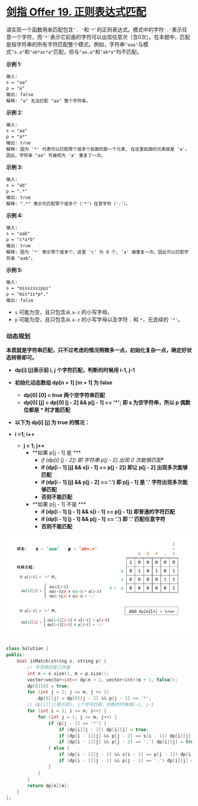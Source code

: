 # [剑指 Offer 19. 正则表达式匹配](https://leetcode.cn/problems/zheng-ze-biao-da-shi-pi-pei-lcof/)

请实现一个函数用来匹配包含`'. '`和`'*'`的正则表达式。模式中的字符`'.'`表示任意一个字符，而`'*'`表示它前面的字符可以出现任意次（含0次）。在本题中，匹配是指字符串的所有字符匹配整个模式。例如，字符串`"aaa"`与模式`"a.a"`和`"ab*ac*a"`匹配，但与`"aa.a"`和`"ab*a"`均不匹配。

**示例 1:**

```
输入:
s = "aa"
p = "a"
输出: false
解释: "a" 无法匹配 "aa" 整个字符串。
```

**示例 2:**

```
输入:
s = "aa"
p = "a*"
输出: true
解释: 因为 '*' 代表可以匹配零个或多个前面的那一个元素, 在这里前面的元素就是 'a'。因此，字符串 "aa" 可被视为 'a' 重复了一次。
```

**示例 3:**

```
输入:
s = "ab"
p = ".*"
输出: true
解释: ".*" 表示可匹配零个或多个（'*'）任意字符（'.'）。
```

**示例 4:**

```
输入:
s = "aab"
p = "c*a*b"
输出: true
解释: 因为 '*' 表示零个或多个，这里 'c' 为 0 个, 'a' 被重复一次。因此可以匹配字符串 "aab"。
```

**示例 5:**

```
输入:
s = "mississippi"
p = "mis*is*p*."
输出: false
```

- `s` 可能为空，且只包含从 `a-z` 的小写字母。
- `p` 可能为空，且只包含从 `a-z` 的小写字母以及字符 `.` 和 `*`，无连续的 `'*'`。

### 动态规划

**本质就是字符串匹配，只不过考虑的情况稍微多一点，初始化复杂一点，确定好状态转移即可。**

- **dp[i] [j]表示前 i, j 个字符匹配，判断的时候用 i-1, j-1**

- **初始化动态数组 dp[n + 1] [m + 1] 为 false**
  - **dp[0] [0] = true 两个空字符串匹配**
  - **dp[0] [j] = dp[0] [j - 2] && p[j - 1] == '*'; 即 s 为空字符串，所以 p 偶数位都是 * 时才能匹配**
- **以下为 dp[i] [j] 为 true 的情况：**
- **i =1; i++**
  - **j = 1; j++**
    - **如果 p[j - 1] 是 ***
      - **if (dp[i] [j - 2]) 即 字符串 p[j - 2]* 出现 0 次能够匹配**
      - **if (dp[i - 1] [j] && s[i - 1] == p[j - 2]) 即让 p[j - 2] 出现多次能够匹配**
      - **if (dp[i - 1] [j] && p[j - 2] == '.') 即 p[j - 1] 是 '.' 字符出现多次能够匹配**
      - **否则不能匹配**
    - **如果 p[j - 1] 不是 ***
      - **if (dp[i - 1] [j - 1] && s[i - 1] == p[j - 1]) 即普通的字符匹配**
      - **if (dp[i - 1] [j - 1] && p[j - 1] == '.') 即 '.' 匹配任意字符**
      - **否则不能匹配**

![image-20220706115123951](../../Images/7.正则表达式匹配.assets/image-20220706115123951.png)

```c++
class Solution {
public:
    bool isMatch(string s, string p) {
        // 字符串匹配三件套
        int n = s.size(), m = p.size();
        vector<vector<int>> dp(n + 1, vector<int>(m + 1, false));
        dp[0][0] = true;
        for (int j = 2; j <= m; j += 2)
            dp[0][j] = dp[0][j - 2] && p[j - 1] == '*';
        // dp[i][j]表示前i, j个字符匹配，判断的时候用i-1, j-1
        for (int i = 1; i <= n; i++) {
            for (int j = 1; j <= m; j++) {
                if (p[j - 1] == '*') {
                    if (dp[i][j - 2]) dp[i][j] = true;
                    if (dp[i - 1][j] && p[j - 2] == s[i - 1]) dp[i][j] = true;
                    if (dp[i - 1][j] && p[j - 2] == '.') dp[i][j] = true;
                } else {
                    if (dp[i - 1][j - 1] && s[i - 1] == p[j - 1]) dp[i][j] = true;
                    if (dp[i - 1][j - 1] && p[j - 1] == '.') dp[i][j] = true;
                }
            }
        }
        return dp[n][m];
    }
};
```

